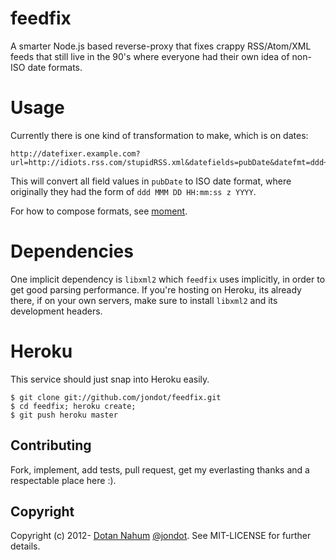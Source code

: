 # feedfix

A smarter Node.js based reverse-proxy that fixes crappy RSS/Atom/XML feeds that still live in the 90's where everyone had their own idea of non-ISO date formats.


# Usage

Currently there is one kind of transformation to make, which is on
dates:

    http://datefixer.example.com?url=http://idiots.rss.com/stupidRSS.xml&datefields=pubDate&datefmt=ddd+MMM+DD+HH:mm:ss+z+YYYY

This will convert all field values in `pubDate` to ISO date format,
where originally they had the form of `ddd MMM DD HH:mm:ss z YYYY`.

For how to compose formats, see [moment](http://momentjs.com).


# Dependencies
One implicit dependency is `libxml2` which `feedfix` uses implicitly, in
order to get good parsing performance. If you're hosting on Heroku, its
already there, if on your own servers, make sure to install `libxml2`
and its development headers.

 
# Heroku

This service should just snap into Heroku easily.

    $ git clone git://github.com/jondot/feedfix.git
    $ cd feedfix; heroku create;
    $ git push heroku master


## Contributing

Fork, implement, add tests, pull request, get my everlasting thanks and a respectable place here :).


## Copyright

Copyright (c) 2012- [Dotan Nahum](http://gplus.to/dotan) [@jondot](http://twitter.com/jondot). See MIT-LICENSE for further details.


